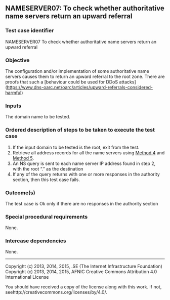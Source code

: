 ## NAMESERVER07:  To check whether authoritative name servers return an upward referral

### Test case identifier
NAMESERVER07 To check whether authoritative name servers return an upward
referral


### Objective
The configuration and/or implementation of some authoritative name servers
causes them to return an upward referral to the root zone. There are proofs that
such a [behaviour could be used for DDoS attacks] (https://www.dns-oarc.net/oarc/articles/upward-referrals-considered-harmful)


### Inputs
The domain name to be tested.

### Ordered description of steps to be taken to execute the test case
1. If the input domain to be tested is the root, exit from the test.
2. Retrieve all address records for all the name servers using [Method 
   4](../Methods.md) and [Method 5](../Methods.md).
3. An NS query is sent to each name server IP address found in step 2,
   with the root “.” as the destination 
4. If any of the query returns with one or more responses in the
   authority section, then this test case fails.

### Outcome(s)
The test case is Ok only if there are no responses in the authority section 

### Special procedural requirements
None.

### Intercase dependencies
None.

-------

Copyright (c) 2013, 2014, 2015, .SE (The Internet Infrastructure
Foundation) Copyright (c) 2013, 2014, 2015, AFNIC Creative Commons Attribution
4.0 International License

You should have received a copy of the license along with this work. If not,
seehttp://creativecommons.org/licenses/by/4.0/.

